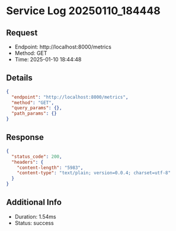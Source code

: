 # Service Log 20250110_184448

## Request
- Endpoint: http://localhost:8000/metrics
- Method: GET
- Time: 2025-01-10 18:44:48

## Details
```json
{
  "endpoint": "http://localhost:8000/metrics",
  "method": "GET",
  "query_params": {},
  "path_params": {}
}
```

## Response
```json
{
  "status_code": 200,
  "headers": {
    "content-length": "5983",
    "content-type": "text/plain; version=0.0.4; charset=utf-8"
  }
}
```

## Additional Info
- Duration: 1.54ms
- Status: success
